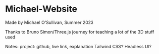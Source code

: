# Michael-Website

Made by Michael O'Sullivan, Summer 2023


Thanks to Bruno Simon/Three.js journey for teaching a lot of the 3D stuff used

Notes:
project: github, live link, explanation
Tailwind CSS? Headless UI?